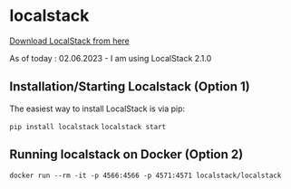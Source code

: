 # localstack


[Download LocalStack from here]([https://link-url-here.org](https://github.com/localstack/localstack))

As of today : 02.06.2023 - I am using LocalStack 2.1.0

## Installation/Starting Localstack (Option 1)
The easiest way to install LocalStack is via pip:

```pip install localstack```
```localstack start```

## Running localstack on Docker (Option 2)
```docker run --rm -it -p 4566:4566 -p 4571:4571 localstack/localstack```
